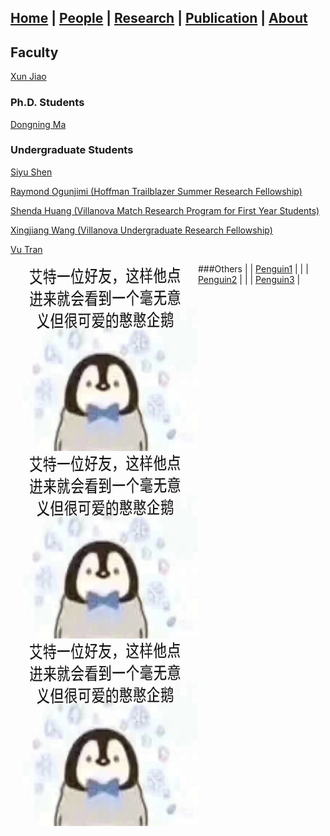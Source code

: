 ## [Home](./) | [**People**](./people) | [Research](./research) | [Publication](./publication) | [About](./about) 

## Faculty
[Xun Jiao](http://www.ece.villanova.edu/~xjiao/)

### Ph.D. Students
[Dongning Ma](./people/dma)

### Undergraduate Students
[Siyu Shen](./people/sshen)

[Raymond Ogunjimi (Hoffman Trailblazer Summer Research Fellowship)](./people/rogunjim)

[Shenda Huang (Villanova Match Research Program for First Year Students)](./people/shuang)

[Xingjiang Wang (Villanova Undergraduate Research Fellowship)](./people/xwang)

[Vu Tran](./people/vtran)

###Others
| <img align="left" width="300" height="300" src="./asset/pengu.jpg"> | [Penguin1](./people/pengu) |
| <img align="left" width="300" height="300" src="./asset/pengu.jpg"> | [Penguin2](./people/pengu) |
| <img align="left" width="300" height="300" src="./asset/pengu.jpg"> | [Penguin3](./people/pengu) |
